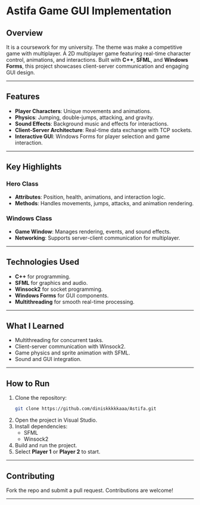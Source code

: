 # **Astifa Game GUI Implementation**

## **Overview**

It is a coursework for my university. The theme was make a competitive game with multiplayer. A 2D multiplayer game featuring real-time character control, animations, and interactions. Built with **C++**, **SFML**, and **Windows Forms**, this project showcases client-server communication and engaging GUI design.

---

## **Features**

- **Player Characters**: Unique movements and animations.
- **Physics**: Jumping, double-jumps, attacking, and gravity.
- **Sound Effects**: Background music and effects for interactions.
- **Client-Server Architecture**: Real-time data exchange with TCP sockets.
- **Interactive GUI**: Windows Forms for player selection and game interaction.

---

## **Key Highlights**

### **Hero Class**

- **Attributes**: Position, health, animations, and interaction logic.
- **Methods**: Handles movements, jumps, attacks, and animation rendering.

### **Windows Class**

- **Game Window**: Manages rendering, events, and sound effects.
- **Networking**: Supports server-client communication for multiplayer.

---

## **Technologies Used**

- **C++** for programming.
- **SFML** for graphics and audio.
- **Winsock2** for socket programming.
- **Windows Forms** for GUI components.
- **Multithreading** for smooth real-time processing.

---

## **What I Learned**

- Multithreading for concurrent tasks.
- Client-server communication with Winsock2.
- Game physics and sprite animation with SFML.
- Sound and GUI integration.

---

## **How to Run**

1. Clone the repository:
   ```bash
   git clone https://github.com/diniskkkkkaaa/Astifa.git
   ```
2. Open the project in Visual Studio.
3. Install dependencies:
   - SFML
   - Winsock2
4. Build and run the project.
5. Select **Player 1** or **Player 2** to start.

---

## **Contributing**

Fork the repo and submit a pull request. Contributions are welcome!

---

